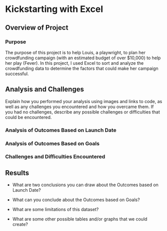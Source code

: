 # Kickstarting with Excel

## Overview of Project

### Purpose
The purpose of this project is to help Louis, a playwright, to plan her crowdfunding campaign (with an estimated budget of over $10,000) to help her play (Fever). In this project, I used Excel to sort and analyze the crowdfunding data to determine the factors that could make her campaign successful.
## Analysis and Challenges
Explain how you performed your analysis using images and links to code, as well as any challenges you encountered and how you overcame them. If you had no challenges, describe any possible challenges or difficulties that could be encountered.

### Analysis of Outcomes Based on Launch Date

### Analysis of Outcomes Based on Goals

### Challenges and Difficulties Encountered

## Results

- What are two conclusions you can draw about the Outcomes based on Launch Date?

- What can you conclude about the Outcomes based on Goals?

- What are some limitations of this dataset?

- What are some other possible tables and/or graphs that we could create?
